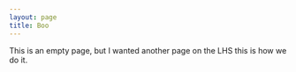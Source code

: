 ```yaml
---
layout: page
title: Boo
---
```


This is an empty page, but I wanted another page on the LHS this is how we do it.